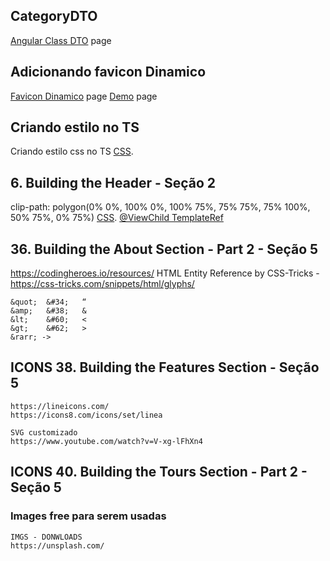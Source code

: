 ## CategoryDTO
[Angular Class DTO](https://stackblitz.com/edit/angular-icon-change-kxzspf?file=src%2Fapp%2Fapp.component.ts) page


## Adicionando favicon Dinamico
[Favicon Dinamico](https://www.bennadel.com/blog/3408-creating-a-dynamic-favicon-service-in-angular-5-2-4.htm) page
[Demo](https://bennadel.github.io/JavaScript-Demos/demos/dynamic-favicon-angular5/) page


## Criando estilo no TS
Criando estilo css no TS [CSS](https://stackblitz.com/edit/react-ts-4slzff?file=theme.ts).


## 6. Building the Header - Seção 2
clip-path: polygon(0% 0%, 100% 0%, 100% 75%, 75% 75%, 75% 100%, 50% 75%, 0% 75%) [CSS](https://bennettfeely.com/clippy/).
 [@ViewChild TemplateRef](https://indepth.dev/posts/1052/exploring-angular-dom-manipulation-techniques-using-viewcontainerref)
 

## 36. Building the About Section - Part 2 - Seção 5
https://codingheroes.io/resources/
HTML Entity Reference by CSS-Tricks - https://css-tricks.com/snippets/html/glyphs/
````
&quot;	&#34;	“	
&amp;	&#38;	&	
&lt;	&#60;	<	
&gt;	&#62;	>	
&rarr; ->
````

## ICONS 38. Building the Features Section - Seção 5
````
https://lineicons.com/
https://icons8.com/icons/set/linea

SVG customizado
https://www.youtube.com/watch?v=V-xg-lFhXn4

````


## ICONS 40. Building the Tours Section - Part 2 - Seção 5
### Images free para serem usadas

````
IMGS - DONWLOADS
https://unsplash.com/

````



